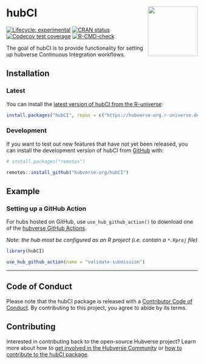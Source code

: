 
<!-- README.md is generated from README.Rmd. Please edit that file -->

# hubCI <img src="man/figures/logo.png" align="right" height="131" alt="" />

<!-- badges: start -->

[![Lifecycle:
experimental](https://img.shields.io/badge/lifecycle-experimental-orange.svg)](https://lifecycle.r-lib.org/articles/stages.html#experimental)
[![CRAN
status](https://www.r-pkg.org/badges/version/hubCI)](https://CRAN.R-project.org/package=hubCI)
[![Codecov test
coverage](https://codecov.io/gh/hubverse-org/hubCI/branch/main/graph/badge.svg)](https://app.codecov.io/gh/hubverse-org/hubCI?branch=main)
[![R-CMD-check](https://github.com/hubverse-org/hubCI/actions/workflows/R-CMD-check.yaml/badge.svg)](https://github.com/hubverse-org/hubCI/actions/workflows/R-CMD-check.yaml)

<!-- badges: end -->

The goal of hubCI is to provide functionality for setting up hubverse
Continuous Integration workflows.

## Installation

### Latest

You can install the [latest version of hubCI from the
R-universe](https://hubverse-org.r-universe.dev/hubCI):

``` r
install.packages("hubCI", repos = c("https://hubverse-org.r-universe.dev", "https://cloud.r-project.org"))
```

### Development

If you want to test out new features that have not yet been released,
you can install the development version of hubCI from
[GitHub](https://github.com/) with:

``` r
# install.packages("remotes")

remotes::install_github("hubverse-org/hubCI")
```

## Example

### Setting up a GitHub Action

For hubs hosted on GitHub, use `use_hub_github_action()` to download one
of the [hubverse GitHub
Actions](https://github.com/hubverse-org/hubverse-actions).

*Note: the hub most be configured as an R project (i.e. contain a
`*.Rproj` file)*

``` r
library(hubCI)

use_hub_github_action(name = "validate-submission")
```

------------------------------------------------------------------------

## Code of Conduct

Please note that the hubCI package is released with a [Contributor Code
of Conduct](.github/CODE_OF_CONDUCT.md). By contributing to this
project, you agree to abide by its terms.

## Contributing

Interested in contributing back to the open-source Hubverse project?
Learn more about how to [get involved in the Hubverse
Community](https://hubverse.io/en/latest/overview/contribute.html) or
[how to contribute to the hubCI package](.github/CONTRIBUTING.md).
